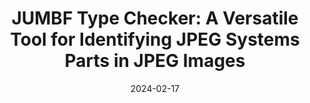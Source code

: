 ---
title: "JUMBF Type Checker: A Versatile Tool for Identifying JPEG Systems Parts in JPEG Images"
collection: publications
category: conferences
permalink: /publication/2024-02-17-jumbf-type-checker
excerpt: 'A tool for identifying JPEG system components using JUMBF.'
date: 2024-02-17
venue: '2024 International Conference on Engineering & Computing Technologies (ICECT)'
paperurl: 'https://ieeexplore.ieee.org/document/10581043'
citation: 'Jamil, S., Ullah, F., Kwon, O-J., Lee, J., Abbas, M. S., others. (2024). &quot;JUMBF Type Checker: A Versatile Tool for Identifying JPEG Systems Parts in JPEG Images.&quot; <i>2024 ICECT</i>.'
---